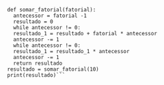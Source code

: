 ```fatorial = int(input("digite um número para calcular o seu fatorial"))
def somar_fatorial(fatorial):
  antecessor = fatorial -1
  resultado = 0
  while antecessor != 0:
  resultado_1 = resultado + fatorial * antecessor
  antecessor -= 1
  while antecessor != 0: 
  resultado_1 = resultado_1 * antecessor
  antecessor -= 1
  return resultado
resultado = somar_fatorial(10)
print(resultado)```

